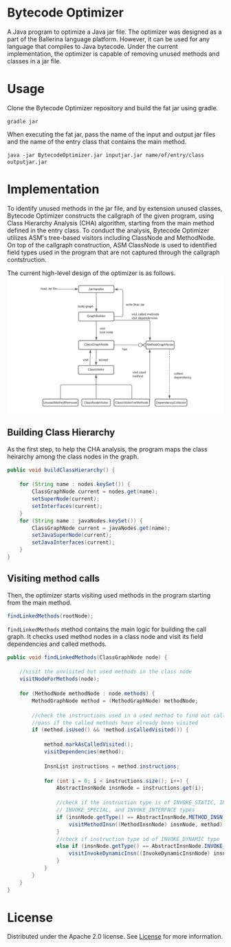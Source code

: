 # Bytecode Optimizer
A Java program to optimize a Java jar file. The optimizer was designed as a part of the Ballerina language platform. However, it can be used for any language that compiles to Java bytecode. Under the current implementation, the optimizer is capable of removing unused methods and classes in a jar file. 

# Usage
Clone the Bytecode Optimizer repository and build the fat jar using gradle.
```
gradle jar 
```
When executing the fat jar, pass the name of the input and output jar files and the name of the entry class that contains the main method.
```
java -jar BytecodeOptimizer.jar inputjar.jar name/of/entry/class outputjar.jar
```

# Implementation
To identify unused methods in the jar file, and by extension unused classes, Bytecode Optimizer constructs the callgraph of the given program, using Class Hierarchy Analysis (CHA) algorithm, starting from the main method defined in the entry class. To conduct the analysis, Bytecode Optimizer utilizes ASM's tree-based visitors including ClassNode and MethodNode. On top of the callgraph construction, ASM ClassNode is used to identified field types used in the program that are not captured through the callgraph contstruction. 

The current high-level design of the optimizer is as follows. 
![alt text](https://github.com/anjaleeps/BytecodeOptimizer/blob/main/Bytecode%20Optimizer%20design.png)

## Building Class Hierarchy

As the first step, to help the CHA analysis, the program maps the class heirarchy among the class nodes in the graph. 
```Java
public void buildClassHierarchy() {

    for (String name : nodes.keySet()) {
        ClassGraphNode current = nodes.get(name);
        setSuperNode(current);
        setInterfaces(current);
    }
    for (String name : javaNodes.keySet()) {
        ClassGraphNode current = javaNodes.get(name);
        setJavaSuperNode(current);
        setJavaInterfaces(current);
    }
}
```

## Visiting method calls

Then, the optimizer starts visiting used methods in the program starting from the main method. 

```java
findLinkedMethods(rootNode);
```
`findLinkedMethods` method contains the main logic for building the call graph. It checks used method nodes in a class node and visit its field dependencies and called methods. 

```java
public void findLinkedMethods(ClassGraphNode node) {

    //visit the unvisited but used methods in the class node
    visitNodeForMethods(node);

    for (MethodNode methodNode : node.methods) {
        MethodGraphNode method = (MethodGraphNode) methodNode;

        //check the instructions used in a used method to find out called methods
        //pass if the called methods have already been visited
        if (method.isUsed() && !method.isCalledVisited()) {

            method.markAsCalledVisited();
            visitDependencies(method);

            InsnList instructions = method.instructions;

            for (int i = 0; i < instructions.size(); i++) {
                AbstractInsnNode insnNode = instructions.get(i);

                //check if the instruction type is of INVOKE_STATIC, INVOKE_VIRTUAL,
                // INVOKE_SPECIAL, and INVOKE_INTERFACE types
                if (insnNode.getType() == AbstractInsnNode.METHOD_INSN) {
                    visitMethodInsn((MethodInsnNode) insnNode, method);
                }
                //check if instruction type id of INVOKE_DYNAMIC type
                else if (insnNode.getType() == AbstractInsnNode.INVOKE_DYNAMIC_INSN) {
                    visitInvokeDynamicInsn((InvokeDynamicInsnNode) insnNode, method);
                }
            }
        }
    }
}
```
# License

Distributed under the Apache 2.0 license. See [License](https://github.com/anjaleeps/BytecodeOptimizer/blob/main/LICENSE) for more information.
